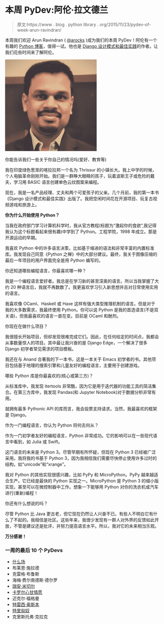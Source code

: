 # 本周 PyDev:阿伦·拉文德兰

> 原文:https://www . blog . python library . org/2015/11/23/pydev-of-week-arun-ravindran/

本周我们欢迎 Arun Ravindran ( [@arocks](https://twitter.com/arocks) )成为我们的本周 PyDev！阿伦有一个有趣的 [Python 博客](http://arunrocks.com/)，值得一试。他也是 [Django 设计模式和最佳实践](http://www.amazon.com/gp/product/1783986646/ref=as_li_tl?ie=UTF8&camp=1789&creative=390957&creativeASIN=1783986646&linkCode=as2&tag=thmovsthpy-20&linkId=G7WF4UVMA5NPDL3W)的作者。让我们花些时间来了解阿伦。

[![arun_ravindran](img/6a058b2f53a5076b9ac80f851039b0b5.png)](https://www.blog.pythonlibrary.org/wp-content/uploads/2015/09/arun_ravindran.jpg)

你能告诉我们一些关于你自己的情况吗(爱好、教育等)

我在印度绿色葱茏的喀拉拉邦一个名为 Thrissur 的小镇长大。我上中学的时候，个人电脑革命刚刚开始。我们是一群睁大眼睛的孩子，玩着波斯王子或危险的戴夫，学习用 BASIC 语言创建单色云纹图案来编程。

现在，我是一名产品经理、丈夫和两个可爱孩子的父亲。几个月前，我的第一本书《Django 设计模式和最佳实践》出版了。我把空闲时间花在开源项目、玩复古视频游戏和旅游上。

**你为什么开始使用 Python？**

当我在政府部门学习计算机科学时，我从官方教程(标题为“激起你的食欲”,我记得我认为这个标题看起来很有趣)中学到了 Python。工程学院，1998 年成立。那是开源运动的早期。

我喜欢 Python 中的许多语言决策，比如基于缩进的语法和非常丰富的内置标准库。我发现自己同意《Python 之禅》中的大部分建议。最终，我关于图像压缩的最后一年项目的用户界面完全是用 Python 编写的。

你还知道哪些编程语言，你最喜欢哪一种？

我是一个编程语言爱好者。我总是在学习新的甚至深奥的语言。所以当我掌握了大约 20 种语言后，我就不再数数了。我更喜欢学习引入新思想并且对日常使用实用的语言。

我喜欢像 OCaml、Haskell 或 Haxe 这样有强大类型推理机制的语言。但是对于我的大多数需求，我最终使用 Python。你可以说 Python 是我的首选语言(不是双关语)，但我最喜欢的语言一直在变。目前是 OCaml 和酏剂。

你现在在做什么项目？

我很擅长开始项目，但却发现很难完成它们。因此，在任何给定的时间点，我都会从事数量惊人的项目。其中最让我兴奋的是 Django Edge，一个解决了很多 Django 初学者常见需求的项目模板。

我还在与 Anand 合著我的下一本书，这是一本关于 Emacs 初学者的书。其他项目包括基于地理的搜索引擎和儿童友好的编程语言，主要用于创建游戏。

哪些 Python 库是你最喜欢的(核心或第三方)？

从标准库中，我发现 itertools 非常酷，因为它是用于迭代器的功能工具的简洁集合。在第三方库中，我发现 Pandas(和 Jupyter Notebook)对于数据分析非常有用。

就拥有最多 Pythonic API 的库而言，我会投票支持请求。当然，我最喜欢的框架是 Django。

作为一门编程语言，你认为 Python 将何去何从？

作为一门初学者友好的编程语言，Python 非常成功。它的影响可以在一些现代语言中看到，如 Julia 或 Swift。

这门语言的未来是 Python 3。尽管早期有所怀疑，但现在 Python 3 已经被广泛采用。我将我的书基于 Python 3，因为我相信我们需要尽快停止使用许多过时的结构，如“unicode”和“xrange”。

我对 Python 的其他实现很感兴趣，比如 PyPy 和 MicroPython。PyPy 越来越适合生产。它已经是最快的 Python 实现之一。MicroPython 是 Python 3 的缩小版实现，甚至可以在微控制器中工作。想象一下能够用 Python 对你的洗衣机或汽车进行(重新)编程！

你还有什么想说的吗？

尽管 Python 比 Java 更古老，但它现在仍然让人兴奋不已。有些人不明白它有什么了不起的。我相信是社区。这些年来，我很少发现有一群人对外界的反馈如此开放，不管是建议还是批评，并努力提高语言水平。所以，我对它的未来相当乐观。

**万分感谢！**

### 一周的最后 10 个 PyDevs

*   [什么场](https://www.blog.pythonlibrary.org/2015/11/16/pydev-of-the-week-amit-saha/)
*   布莱恩·施拉德
*   克雷格·布鲁斯
*   海梅·费尔南德斯·德尔罗
*   [瑞安·米切尔](https://www.blog.pythonlibrary.org/2015/10/19/pydev-of-the-week-ryan-mitchell/)
*   [卡罗尔心甘情愿](https://www.blog.pythonlibrary.org/2015/10/12/pydev-of-the-week-carol-willing/)
*   迈克尔·福格曼
*   [特雷西·奥斯本](https://www.blog.pythonlibrary.org/2015/09/28/pydev-of-the-week-tracy-osborn/)
*   [特里匈奴](https://www.blog.pythonlibrary.org/2015/09/21/pydev-of-the-week-trey-hunner/)
*   克里斯托弗·克拉克